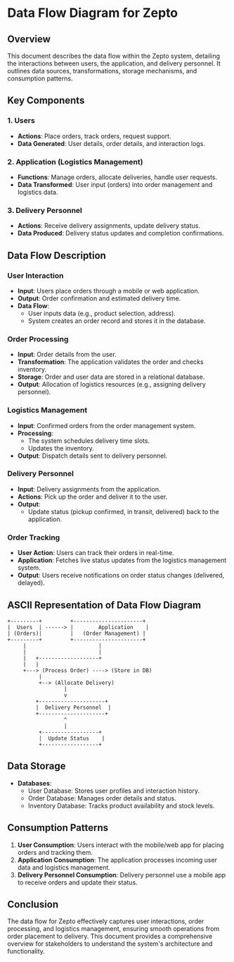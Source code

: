 # Data Flow Diagram for Zepto

## Overview
This document describes the data flow within the Zepto system, detailing the interactions between users, the application, and delivery personnel. It outlines data sources, transformations, storage mechanisms, and consumption patterns.

## Key Components

### 1. Users
- **Actions**: Place orders, track orders, request support.
- **Data Generated**: User details, order details, and interaction logs.

### 2. Application (Logistics Management)
- **Functions**: Manage orders, allocate deliveries, handle user requests.
- **Data Transformed**: User input (orders) into order management and logistics data.

### 3. Delivery Personnel
- **Actions**: Receive delivery assignments, update delivery status.
- **Data Produced**: Delivery status updates and completion confirmations.

## Data Flow Description

### User Interaction
- **Input**: Users place orders through a mobile or web application.
- **Output**: Order confirmation and estimated delivery time.
- **Data Flow**:
  - User inputs data (e.g., product selection, address).
  - System creates an order record and stores it in the database.

### Order Processing
- **Input**: Order details from the user.
- **Transformation**: The application validates the order and checks inventory.
- **Storage**: Order and user data are stored in a relational database.
- **Output**: Allocation of logistics resources (e.g., assigning delivery personnel).

### Logistics Management
- **Input**: Confirmed orders from the order management system.
- **Processing**:
  - The system schedules delivery time slots.
  - Updates the inventory.
- **Output**: Dispatch details sent to delivery personnel.

### Delivery Personnel
- **Input**: Delivery assignments from the application.
- **Actions**: Pick up the order and deliver it to the user.
- **Output**:
  - Update status (pickup confirmed, in transit, delivered) back to the application.

### Order Tracking
- **User Action**: Users can track their orders in real-time.
- **Application**: Fetches live status updates from the logistics management system.
- **Output**: Users receive notifications on order status changes (delivered, delayed).

## ASCII Representation of Data Flow Diagram

```plaintext
+---------+         +----------------------+
|  Users  | ------> |        Application    |
| (Orders)|         |   (Order Management) |
+---------+         +----------------------+
     |                       |
     |                       |
     |   +-------------------+
     |   |
     +---> (Process Order) ----> (Store in DB)
          |
          +--> (Allocate Delivery)
                  |
                  v
         +---------------------+
         |  Delivery Personnel  |
         +---------------------+
                  ^
                  |
          +------------------+
          |  Update Status    |
          +------------------+
```

## Data Storage
- **Databases**: 
  - User Database: Stores user profiles and interaction history.
  - Order Database: Manages order details and status.
  - Inventory Database: Tracks product availability and stock levels.

## Consumption Patterns
1. **User Consumption**: Users interact with the mobile/web app for placing orders and tracking them.
2. **Application Consumption**: The application processes incoming user data and logistics management.
3. **Delivery Personnel Consumption**: Delivery personnel use a mobile app to receive orders and update their status.

## Conclusion
The data flow for Zepto effectively captures user interactions, order processing, and logistics management, ensuring smooth operations from order placement to delivery. This document provides a comprehensive overview for stakeholders to understand the system's architecture and functionality.